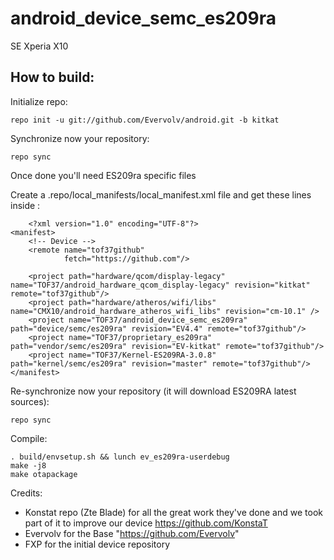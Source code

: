 android_device_semc_es209ra
===========================

SE Xperia X10

How to build:
-------------

Initialize repo:

    repo init -u git://github.com/Evervolv/android.git -b kitkat


Synchronize now your repository:

    repo sync

Once done you'll need ES209ra specific files

Create a .repo/local_manifests/local_manifest.xml file and get these lines inside :

		<?xml version="1.0" encoding="UTF-8"?>
	<manifest>
    	<!-- Device -->
    	<remote name="tof37github"
            	fetch="https://github.com"/>

    	<project path="hardware/qcom/display-legacy" name="TOF37/android_hardware_qcom_display-legacy" revision="kitkat" remote="tof37github"/>
    	<project path="hardware/atheros/wifi/libs" name="CMX10/android_hardware_atheros_wifi_libs" revision="cm-10.1" />
    	<project name="TOF37/android_device_semc_es209ra" path="device/semc/es209ra" revision="EV4.4" remote="tof37github"/>
    	<project name="TOF37/proprietary_es209ra" path="vendor/semc/es209ra" revision="EV-kitkat" remote="tof37github"/>
    	<project name="TOF37/Kernel-ES209RA-3.0.8" path="kernel/semc/es209ra" revision="master" remote="tof37github"/>
	</manifest>

Re-synchronize now your repository (it will download ES209RA latest sources):

    repo sync

Compile:

    . build/envsetup.sh && lunch ev_es209ra-userdebug
    make -j8
    make otapackage

Credits:

* Konstat repo (Zte Blade) for all the great work they've done and we took part of it to improve our device https://github.com/KonstaT
* Evervolv for the Base "https://github.com/Evervolv"
* FXP for the initial device repository
